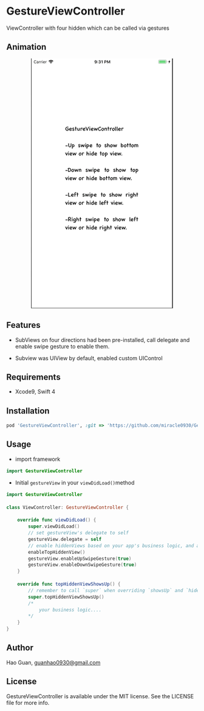 # GestureViewController
ViewController with four hidden which can be called via gestures

## Animation

<p align = "center"><img src = "https://github.com/miracle0930/GestureViewController/blob/master/Screenshots/GestureViewControllerDemo.gif" /></p>

## Features

- SubViews on four directions had been pre-installed, call delegate and enable swipe gesture to enable them.

- Subview was UIView by default, enabled custom UIControl

## Requirements

- Xcode9, Swift 4

## Installation

```ruby
pod 'GestureViewController', :git => 'https://github.com/miracle0930/GestureViewController.git'
```
## Usage

- import framework
```swift
import GestureViewController
```
- Initial `gestureView` in your `viewDidLoad()`method
```swift
import GestureViewController

class ViewController: GestureViewController {

    override func viewDidLoad() {
        super.viewDidLoad()
        // set gestureView's delegate to self
        gestureView.delegate = self
        // enable hiddenViews based on your app's business logic, and also enable swipe gesture. 
        enableTopHiddenView()
        gestureView.enableUpSwipeGesture(true)
        gestureView.enableDownSwipeGesture(true)
    }
    
    override func topHiddenViewShowsUp() {
        // remember to call `super` when overriding `showsUp` and `hides` methods
        super.topHiddenViewShowsUp()
        /*
            your business logic....
        */
    }
}
```

## Author
Hao Guan, guanhao0930@gmail.com

## License

GestureViewController is available under the MIT license. See the LICENSE file for more info.
